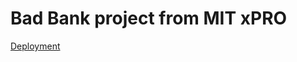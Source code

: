 # Bad Bank project from MIT xPRO

[Deployment](https://venelin-mitev-bad-bank.s3.us-west-1.amazonaws.com) 
